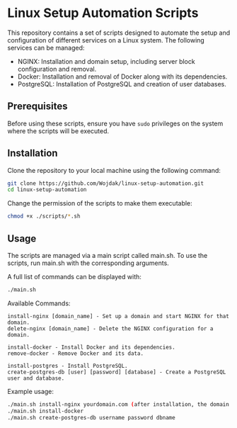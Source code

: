 # Linux Setup Automation Scripts

This repository contains a set of scripts designed to automate the setup and configuration of different services on a Linux system. The following services can be managed:

- NGINX: Installation and domain setup, including server block configuration and removal.
- Docker: Installation and removal of Docker along with its dependencies.
- PostgreSQL: Installation of PostgreSQL and creation of user databases.

## Prerequisites

Before using these scripts, ensure you have `sudo` privileges on the system where the scripts will be executed.

## Installation

Clone the repository to your local machine using the following command:

```bash
git clone https://github.com/Wojdak/linux-setup-automation.git
cd linux-setup-automation
```
Change the permission of the scripts to make them executable:
```bash
chmod +x ./scripts/*.sh
```
## Usage
The scripts are managed via a main script called main.sh. To use the scripts, run main.sh with the corresponding arguments.

A full list of commands can be displayed with:
```bash
./main.sh
```

Available Commands:
```
install-nginx [domain_name] - Set up a domain and start NGINX for that domain.
delete-nginx [domain_name] - Delete the NGINX configuration for a domain.

install-docker - Install Docker and its dependencies.
remove-docker - Remove Docker and its data.

install-postgres - Install PostgreSQL.
create-postgres-db [user] [password] [database] - Create a PostgreSQL user and database.
```

Example usage:
```bash
./main.sh install-nginx yourdomain.com (after installation, the domain will be available on port 80 by default)
./main.sh install-docker
./main.sh create-postgres-db username password dbname
```
